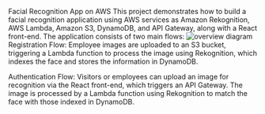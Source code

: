 Facial Recognition App on AWS
This project demonstrates how to build a facial recognition application using AWS services as Amazon Rekognition, AWS Lambda, Amazon S3, DynamoDB, and API Gateway, along with a React front-end. The application consists of two main flows:
![overview diagram](https://github.com/user-attachments/assets/f837549a-d673-4fc3-bdd3-a8d84601cf95)
Registration Flow: Employee images are uploaded to an S3 bucket, triggering a Lambda function to process the image using Rekognition, which indexes the face and stores the information in DynamoDB.

Authentication Flow: Visitors or employees can upload an image for recognition via the React front-end, which triggers an API Gateway. The image is processed by a Lambda function using Rekognition to match the face with those indexed in DynamoDB.
